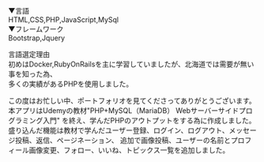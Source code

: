 ▼言語  
HTML,CSS,PHP,JavaScript,MySql  
▼フレームワーク  
Bootstrap,Jquery  
  
言語選定理由  
初めはDocker,RubyOnRailsを主に学習していましたが、北海道では需要が無い事を知った為、  
多くの実績があるPHPを使用しました。  

この度はお忙しい中、ポートフォリオを見てくださってありがとうございます。
本アプリはUdemyの教材"PHP+MySQL（MariaDB） Webサーバーサイドプログラミング入門"
を終え、学んだPHPのアウトプットをする為に作成しました。
盛り込んだ機能は教材で学んだユーザー登録、ログイン、ログアウト、メッセージ投稿、返信、ページネーション、
追加で画像投稿、ユーザーの名前とプロフィール画像変更、フォロー、いいね、トピックス一覧を追加しました。

